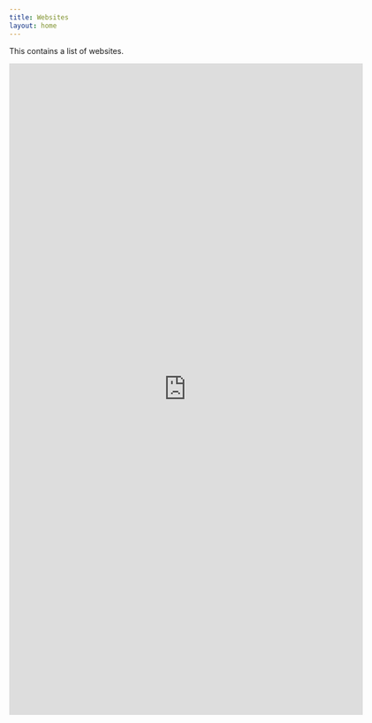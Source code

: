 ```yaml
---
title: Websites
layout: home
---
```

This contains a list of websites.


<iframe src="https://docs.google.com/forms/d/e/1FAIpQLSfO3TUTS0jbU_8kXLi5tjZT7d8FwDnY1l95QjPUpEELJbW4NQ/viewform?embedded=true" width="640" height="1178" frameborder="0" marginheight="0" marginwidth="0">Loading…</iframe>
